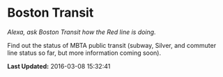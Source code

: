# Boston Transit
*Alexa, ask Boston Transit how the Red line is doing.*

Find out the status of MBTA public transit (subway, Silver, and commuter line status so far, but more information coming soon).

**Last Updated:** 2016-03-08 15:32:41